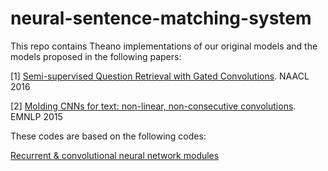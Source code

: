# neural-sentence-matching-system

This repo contains Theano implementations of our original models and the models proposed in the following papers:

  [1] [Semi-supervised Question Retrieval with Gated Convolutions](http://arxiv.org/abs/1512.05726). NAACL 2016

  [2] [Molding CNNs for text: non-linear, non-consecutive convolutions](http://arxiv.org/abs/1508.04112). EMNLP 2015

These codes are based on the following codes:

  [Recurrent & convolutional neural network modules](https://github.com/taolei87/rcnn)

